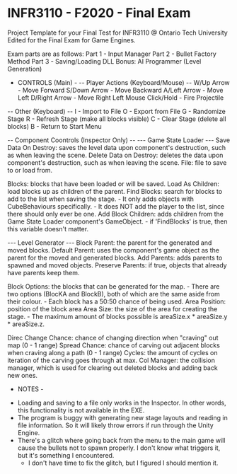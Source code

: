 # INFR3110 - F2020 - Final Exam

Project Template for your Final Test for INFR3110 @ Ontario Tech University
Edited for the Final Exam for Game Engines.

Exam parts are as follows:
Part 1 - Input Manager
Part 2 - Bullet Factory Method
Part 3 - Saving/Loading DLL
Bonus: AI Programmer (Level Generation)

- CONTROLS (Main) -
-- Player Actions (Keyboard/Mouse) --
W/Up Arrow - Move Forward
S/Down Arrow - Move Backward
A/Left Arrow - Move Left
D/Right Arrow - Move Right
Left Mouse Click/Hold - Fire Projectile

-- Other (Keyboard) --
I - Import to File
O - Export from File
G - Randomize Stage
R - Refresh Stage (make all blocks visible)
C - Clear Stage (delete all blocks)
B - Return to Start Menu

-- Component Coontrols (Inspector Only) --
--- Game State Loader ---
Save Data On Destroy: saves the level data upon component's destruction, such as when leaving the scene.
Delete Data on Destroy: deletes the data upon component's destruction, such as when leaving the scene.
File: file to save to or load from.

Blocks: blocks that have been loaded or will be saved.
Load As Children: load blocks up as children of the parent.
Find Blocks: search for blocks to add to the list when saving the stage.
	- It only adds objects with CubeBehaviours specifically.
	- It does NOT add the player to the list, since there should only ever be one.
Add Block Children: adds children from the Game State Loader component's GameObject.
	- if 'FindBlocks' is true, then this variable doesn't matter.

--- Level Generator ---
Block Parent: the parent for the generated and moved blocks.
Default Parent: uses the component's game object as the parent for the moved and generated blocks.
Add Parents: adds parents to spawned and moved objects.
Preserve Parents: if true, objects that already have parents keep them.

Block Options: the blocks that can be generated for the map. 
	- There are two options (BlocKA and BlockB), both of which are the same aside from their colour.
	- Each block has a 50:50 chance of being used.
Area Position: position of the block area
Area Size: the size of the area for creating the stage.
	- The maximum amount of blocks possible is areaSize.x * areaSize.y * areaSize.z.

Direc Change Chance: chance of changing direction when "craving" out map (0 - 1 range)
Spread Chance: chance of carving out adjacent blocks when craving along a path (0 - 1 range)
Cycles: the amount of cycles on iteration of the carving goes through at max.
Col Manager: the collision manager, which is used for clearing out deleted blocks and adding back new ones.

- NOTES -
* Loading and saving to a file only works in the Inspector. In other words, this functionality is not available in the EXE.
* The program is buggy with generating new stage layouts and reading in file information. So it will likely throw errors if run through the Unity Engine.
* There's a glitch where going back from the menu to the main game will cause the bullets not to spawn properly. I don't know what triggers it, but it's something I encountered.
	* I don't have time to fix the glitch, but I figured I should mention it.